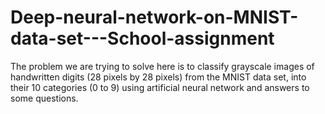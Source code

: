 # Deep-neural-network-on-MNIST-data-set---School-assignment
The problem we are trying to solve here is to classify grayscale images of handwritten digits (28 pixels by 28 pixels) from the MNIST data set, into their 10  categories (0 to 9) using artificial neural network and answers to some questions.
